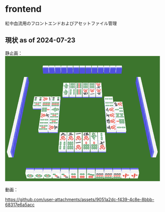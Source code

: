 # frontend
紅中血流用のフロントエンドおよびアセットファイル管理

## 現状 as of 2024-07-23

静止画：  
![](./2024-07-22-112036.png)

動画：

https://github.com/user-attachments/assets/9051a2dc-f439-4c8e-8bbb-68317e6a5acc

